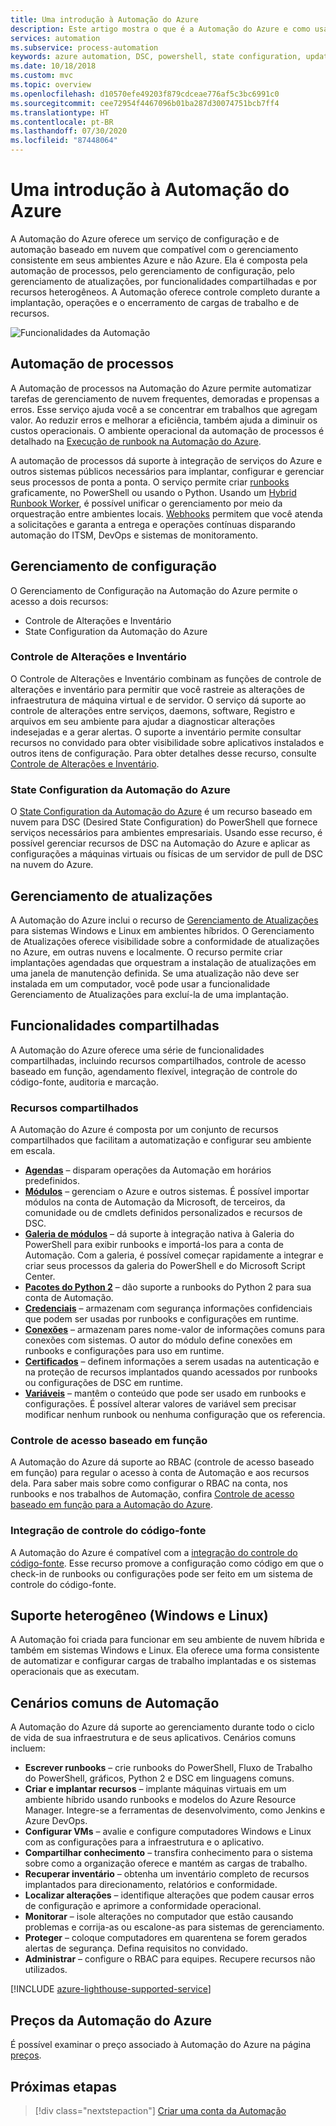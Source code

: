 ```yaml
---
title: Uma introdução à Automação do Azure
description: Este artigo mostra o que é a Automação do Azure e como usá-la para automatizar o ciclo de vida da infraestrutura e dos aplicativos.
services: automation
ms.subservice: process-automation
keywords: azure automation, DSC, powershell, state configuration, update management, change tracking, DSC, inventory, runbooks, python, graphical
ms.date: 10/18/2018
ms.custom: mvc
ms.topic: overview
ms.openlocfilehash: d10570efe49203f879cdceae776af5c3bc6991c0
ms.sourcegitcommit: cee72954f4467096b01ba287d30074751bcb7ff4
ms.translationtype: HT
ms.contentlocale: pt-BR
ms.lasthandoff: 07/30/2020
ms.locfileid: "87448064"
---
```

# <a name="an-introduction-to-azure-automation"></a>Uma introdução à Automação do Azure

A Automação do Azure oferece um serviço de configuração e de automação baseado em nuvem que compatível com o gerenciamento consistente em seus ambientes Azure e não Azure. Ela é composta pela automação de processos, pelo gerenciamento de configuração, pelo gerenciamento de atualizações, por funcionalidades compartilhadas e por recursos heterogêneos. A Automação oferece controle completo durante a implantação, operações e o encerramento de cargas de trabalho e de recursos.

![Funcionalidades da Automação](media/automation-overview/automation-overview.png)

## <a name="process-automation"></a>Automação de processos

A Automação de processos na Automação do Azure permite automatizar tarefas de gerenciamento de nuvem frequentes, demoradas e propensas a erros. Esse serviço ajuda você a se concentrar em trabalhos que agregam valor. Ao reduzir erros e melhorar a eficiência, também ajuda a diminuir os custos operacionais. O ambiente operacional da automação de processos é detalhado na [Execução de runbook na Automação do Azure](automation-runbook-execution.md).

A automação de processos dá suporte à integração de serviços do Azure e outros sistemas públicos necessários para implantar, configurar e gerenciar seus processos de ponta a ponta. O serviço permite criar [runbooks](automation-runbook-types.md) graficamente, no PowerShell ou usando o Python. Usando um [Hybrid Runbook Worker](automation-hybrid-runbook-worker.md), é possível unificar o gerenciamento por meio da orquestração entre ambientes locais. [Webhooks](automation-webhooks.md) permitem que você atenda a solicitações e garanta a entrega e operações contínuas disparando automação do ITSM, DevOps e sistemas de monitoramento. 

## <a name="configuration-management"></a>Gerenciamento de configuração

O Gerenciamento de Configuração na Automação do Azure permite o acesso a dois recursos:

* Controle de Alterações e Inventário
* State Configuration da Automação do Azure

### <a name="change-tracking-and-inventory"></a>Controle de Alterações e Inventário

O Controle de Alterações e Inventário combinam as funções de controle de alterações e inventário para permitir que você rastreie as alterações de infraestrutura de máquina virtual e de servidor. O serviço dá suporte ao controle de alterações entre serviços, daemons, software, Registro e arquivos em seu ambiente para ajudar a diagnosticar alterações indesejadas e a gerar alertas. O suporte a inventário permite consultar recursos no convidado para obter visibilidade sobre aplicativos instalados e outros itens de configuração. Para obter detalhes desse recurso, consulte [Controle de Alterações e Inventário](change-tracking.md).

### <a name="azure-automation-state-configuration"></a>State Configuration da Automação do Azure

O [State Configuration da Automação do Azure](automation-dsc-overview.md) é um recurso baseado em nuvem para DSC (Desired State Configuration) do PowerShell que fornece serviços necessários para ambientes empresariais. Usando esse recurso, é possível gerenciar recursos de DSC na Automação do Azure e aplicar as configurações a máquinas virtuais ou físicas de um servidor de pull de DSC na nuvem do Azure. 

## <a name="update-management"></a>Gerenciamento de atualizações

A Automação do Azure inclui o recurso de [Gerenciamento de Atualizações](update-management/update-mgmt-overview.md) para sistemas Windows e Linux em ambientes híbridos. O Gerenciamento de Atualizações oferece visibilidade sobre a conformidade de atualizações no Azure, em outras nuvens e localmente. O recurso permite criar implantações agendadas que orquestram a instalação de atualizações em uma janela de manutenção definida. Se uma atualização não deve ser instalada em um computador, você pode usar a funcionalidade Gerenciamento de Atualizações para excluí-la de uma implantação.

## <a name="shared-capabilities"></a>Funcionalidades compartilhadas

A Automação do Azure oferece uma série de funcionalidades compartilhadas, incluindo recursos compartilhados, controle de acesso baseado em função, agendamento flexível, integração de controle do código-fonte, auditoria e marcação.

### <a name="shared-resources"></a><a name="shared-resources"></a>Recursos compartilhados

A Automação do Azure é composta por um conjunto de recursos compartilhados que facilitam a automatização e configurar seu ambiente em escala.

* **[Agendas](./shared-resources/schedules.md)** – disparam operações da Automação em horários predefinidos.
* **[Módulos](./shared-resources/modules.md)** – gerenciam o Azure e outros sistemas. É possível importar módulos na conta de Automação da Microsoft, de terceiros, da comunidade ou de cmdlets definidos personalizados e recursos de DSC.
* **[Galeria de módulos](automation-runbook-gallery.md)** – dá suporte à integração nativa à Galeria do PowerShell para exibir runbooks e importá-los para a conta de Automação. Com a galeria, é possível começar rapidamente a integrar e criar seus processos da galeria do PowerShell e do Microsoft Script Center.
* **[Pacotes do Python 2](python-packages.md)** – dão suporte a runbooks do Python 2 para sua conta de Automação.
* **[Credenciais](./shared-resources/credentials.md)** – armazenam com segurança informações confidenciais que podem ser usadas por runbooks e configurações em runtime.
* **[Conexões](automation-connections.md)** – armazenam pares nome-valor de informações comuns para conexões com sistemas. O autor do módulo define conexões em runbooks e configurações para uso em runtime.
* **[Certificados](./shared-resources/certificates.md)** – definem informações a serem usadas na autenticação e na proteção de recursos implantados quando acessados por runbooks ou configurações de DSC em runtime. 
* **[Variáveis](./shared-resources/variables.md)** – mantêm o conteúdo que pode ser usado em runbooks e configurações. É possível alterar valores de variável sem precisar modificar nenhum runbook ou nenhuma configuração que os referencia.

### <a name="role-based-access-control"></a>Controle de acesso baseado em função

A Automação do Azure dá suporte ao RBAC (controle de acesso baseado em função) para regular o acesso à conta de Automação e aos recursos dela. Para saber mais sobre como configurar o RBAC na conta, nos runbooks e nos trabalhos de Automação, confira [Controle de acesso baseado em função para a Automação do Azure](automation-role-based-access-control.md).

### <a name="source-control-integration"></a>Integração de controle do código-fonte

A Automação do Azure é compatível com a [integração do controle do código-fonte](source-control-integration.md). Esse recurso promove a configuração como código em que o check-in de runbooks ou configurações pode ser feito em um sistema de controle do código-fonte.

## <a name="heterogeneous-support-windows-and-linux"></a>Suporte heterogêneo (Windows e Linux)

A Automação foi criada para funcionar em seu ambiente de nuvem híbrida e também em sistemas Windows e Linux. Ela oferece uma forma consistente de automatizar e configurar cargas de trabalho implantadas e os sistemas operacionais que as executam.

## <a name="common-scenarios-for-automation"></a>Cenários comuns de Automação

A Automação do Azure dá suporte ao gerenciamento durante todo o ciclo de vida de sua infraestrutura e de seus aplicativos. Cenários comuns incluem:

* **Escrever runbooks** – crie runbooks do PowerShell, Fluxo de Trabalho do PowerShell, gráficos, Python 2 e DSC em linguagens comuns. 
* **Criar e implantar recursos** – implante máquinas virtuais em um ambiente híbrido usando runbooks e modelos do Azure Resource Manager. Integre-se a ferramentas de desenvolvimento, como Jenkins e Azure DevOps.
* **Configurar VMs** – avalie e configure computadores Windows e Linux com as configurações para a infraestrutura e o aplicativo.
* **Compartilhar conhecimento** – transfira conhecimento para o sistema sobre como a organização oferece e mantém as cargas de trabalho. 
* **Recuperar inventário** – obtenha um inventário completo de recursos implantados para direcionamento, relatórios e conformidade. 
* **Localizar alterações** – identifique alterações que podem causar erros de configuração e aprimore a conformidade operacional.
* **Monitorar** – isole alterações no computador que estão causando problemas e corrija-as ou escalone-as para sistemas de gerenciamento.
* **Proteger** – coloque computadores em quarentena se forem gerados alertas de segurança. Defina requisitos no convidado.
* **Administrar** – configure o RBAC para equipes. Recupere recursos não utilizados.

[!INCLUDE [azure-lighthouse-supported-service](../../includes/azure-lighthouse-supported-service.md)]

## <a name="pricing-for-azure-automation"></a>Preços da Automação do Azure

É possível examinar o preço associado à Automação do Azure na página [preços](https://azure.microsoft.com/pricing/details/automation/).

## <a name="next-steps"></a>Próximas etapas

> [!div class="nextstepaction"]
> [Criar uma conta da Automação](automation-quickstart-create-account.md)
